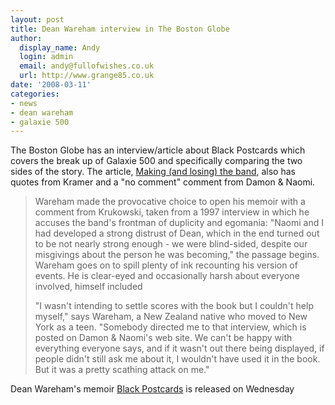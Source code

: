 ```yaml
---
layout: post
title: Dean Wareham interview in The Boston Globe
author:
  display_name: Andy
  login: admin
  email: andy@fullofwishes.co.uk
  url: http://www.grange85.co.uk
date: '2008-03-11'
categories:
- news
- dean wareham
- galaxie 500
---
```

<p>The Boston Globe has an interview/article about Black Postcards which covers the break up of Galaxie 500 and specifically comparing the two sides of the story. The article, <a href="http://www.boston.com/ae/books/articles/2008/03/08/making_and_losing_the_band/?page=2">Making (and losing) the band</a>, also has quotes from Kramer and a "no comment" comment from Damon & Naomi. </p>
<blockquote><p>Wareham made the provocative choice to open his memoir with a comment from Krukowski, taken from a 1997 interview in which he accuses the band's frontman of duplicity and egomania: "Naomi and I had developed a strong distrust of Dean, which in the end turned out to be not nearly strong enough - we were blind-sided, despite our misgivings about the person he was becoming," the passage begins. Wareham goes on to spill plenty of ink recounting his version of events. He is clear-eyed and occasionally harsh about everyone involved, himself included</p>
<p>"I wasn't intending to settle scores with the book but I couldn't help myself," says Wareham, a New Zealand native who moved to New York as a teen. "Somebody directed me to that interview, which is posted on Damon & Naomi's web site. We can't be happy with everything everyone says, and if it wasn't out there being displayed, if people didn't still ask me about it, I wouldn't have used it in the book. But it was a pretty scathing attack on me."</p></blockquote>
<p>Dean Wareham's memoir <a href="http://www.amazon.com/dp/1594201552?tag=aheadfullofwi-20&camp=14573&creative=327641&linkCode=as1&creativeASIN=1594201552&adid=18P2XSZHT42QCEZ9RQPG&">Black Postcards</a> is released on Wednesday</p>
